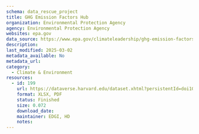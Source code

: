```yaml
---
schema: data_rescue_project 
title: GHG Emission Factors Hub
organization: Environmental Protection Agency
agency: Environmental Protection Agency
websites: epa.gov
data_source: https://www.epa.gov/climateleadership/ghg-emission-factors-hub
description: 
last_modified: 2025-03-02
metadata_available: No
metadata_url: 
category:
  - Climate & Environment 
resources:
  - id: 199
    url: https://dataverse.harvard.edu/dataset.xhtml?persistentId=doi10.7910/DVN/GCUA0N
    format: XLSX, PDF
    status: Finished
    size: 0.072
    download_date: 
    maintainer: EDGI, HD
    notes: 
---
```

